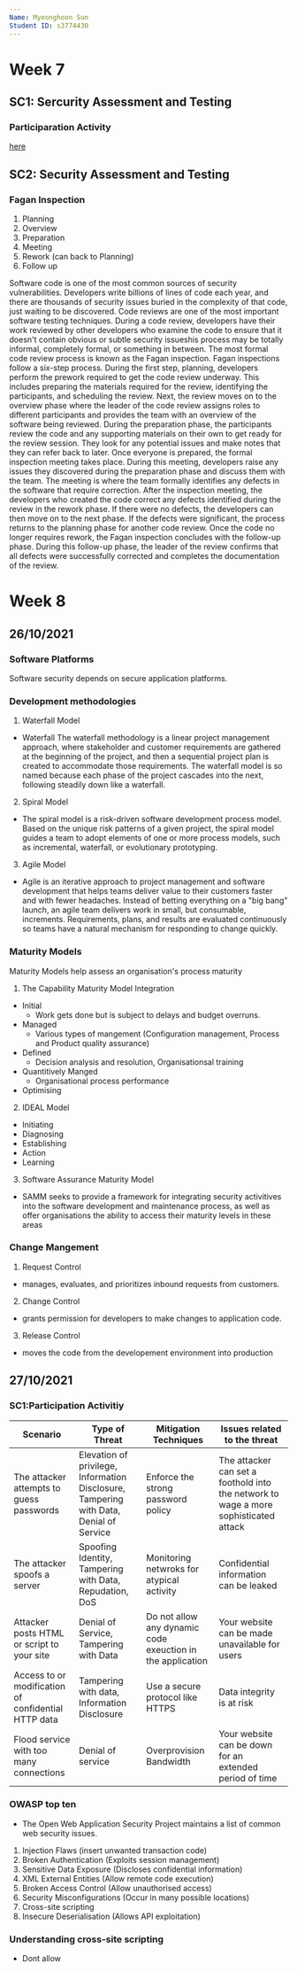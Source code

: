 ```yaml
---
Name: Myeonghoon Sun
Student ID: s3774430
---
```


# Week 7

## SC1: Sercurity Assessment and Testing
### Participaration Activity
[here](week7_pa.png)

## SC2: Security Assessment and Testing
### Fagan Inspection
1. Planning
2. Overview
3. Preparation
4. Meeting
5. Rework (can back to Planning)
6. Follow up

Software code is one of the most common sources of security vulnerabilities. Developers write billions of lines of code each year, and there are thousands of security issues buried in the complexity of that code, just waiting to be discovered. Code reviews are one of the most important software testing techniques. During a code review, developers have their work reviewed by other developers who examine the code to ensure that it doesn't contain obvious or subtle security issueshis process may be totally informal, completely formal, or something in between. The most formal code review process is known as the Fagan inspection. Fagan inspections follow a six-step process. During the first step, planning, developers perform the prework required to get the code review underway. This includes preparing the materials required for the review, identifying the participants, and scheduling the review. Next, the review moves on to the overview phase where the leader of the code review assigns roles to different participants and provides the team with an overview of the software being reviewed. During the preparation phase, the participants review the code and any supporting materials on their own to get ready for the review session. They look for any potential issues and make notes that they can refer back to later. Once everyone is prepared, the formal inspection meeting takes place. During this meeting, developers raise any issues they discovered during the preparation phase and discuss them with the team. The meeting is where the team formally identifies any defects in the software that require correction. After the inspection meeting, the developers who created the code correct any defects identified during the review in the rework phase. If there were no defects, the developers can then move on to the next phase. If the defects were significant, the process returns to the planning phase for another code review. Once the code no longer requires rework, the Fagan inspection concludes with the follow-up phase. During this follow-up phase, the leader of the review confirms that all defects were successfully corrected and completes the documentation of the review. 


# Week 8
## 26/10/2021
### Software Platforms
Software security depends on secure application platforms.
### Development methodologies

1. Waterfall Model
  * Waterfall The waterfall methodology is a linear project management approach, where stakeholder and customer requirements are gathered at the beginning of the project, and then a sequential project plan is created to accommodate those requirements. The waterfall model is so named because each phase of the project cascades into the next, following steadily down like a waterfall.
2. Spiral Model
  * The spiral model is a risk-driven software development process model. Based on the unique risk patterns of a given project, the spiral model guides a team to adopt elements of one or more process models, such as incremental, waterfall, or evolutionary prototyping.
3. Agile Model
  * Agile is an iterative approach to project management and software development that helps teams deliver value to their customers faster and with fewer headaches. Instead of betting everything on a "big bang" launch, an agile team delivers work in small, but consumable, increments. Requirements, plans, and results are evaluated continuously so teams have a natural mechanism for responding to change quickly.

### Maturity Models
Maturity Models help assess an organisation's process maturity

1. The Capability Maturity Model Integration
  - Initial
    * Work gets done but is subject to delays and budget overruns.
  - Managed
    * Various types of mangement (Configuration management, Process and Product quality assurance)
  - Defined
    * Decision analysis and resolution, Organisationsal training
  - Quantitively Manged
    * Organisational process performance
  - Optimising

2. IDEAL Model
  - Initiating
  - Diagnosing
  - Establishing 
  - Action
  - Learning 

3. Software Assurance Maturity Model
  * SAMM seeks to provide a framework for integrating security activitives into the software development and maintenance process, as well as offer organisations the ability to access their maturity levels in these areas  

### Change Mangement
1. Request Control
  * manages, evaluates, and prioritizes inbound requests from customers. 
2. Change Control
  * grants permission for developers to make changes to application code.
3. Release Control
  * moves the code from the developement environment into production

## 27/10/2021
### SC1:Participation Activitiy
|Scenario|Type of Threat|Mitigation Techniques|Issues related to the threat|
|---|---|---|---|
|The attacker attempts to guess passwords|Elevation of privilege, Information Disclosure, Tampering with Data, Denial of Service|Enforce the strong password policy|The attacker can set a foothold into the network to wage a more sophisticated attack|
|The attacker spoofs a server|Spoofing Identity, Tampering with Data, Repudation, DoS |Monitoring netwroks for atypical activity|Confidential information can be leaked|
|Attacker posts HTML or script to your site|Denial of Service, Tampering with Data|Do not allow any dynamic code exeuction in the application|Your website can be made unavailable for users|
|Access to or modification of confidential HTTP data|Tampering with data, Information Disclosure|Use a secure protocol like HTTPS|Data integrity is at risk|
|Flood service with too many connections|Denial of service|Overprovision Bandwidth|Your website can be down for an extended period of time|

### OWASP top ten
- The Open Web Application Security Project maintains a list of common web security issues.
1. Injection Flaws (insert unwanted transaction code)
2. Broken Authentication (Exploits session management)
3. Sensitive Data Exposure (Discloses confidential information)
4. XML External Entities (Allow remote code execution)
5. Broken Access Control (Allow unauthorised access)
6. Security Misconfigurations (Occur in many possible locations)
7. Cross-site scripting
8. Insecure Deserialisation (Allows API exploitation)

### Understanding cross-site scripting
- Dont allow <script> tags in user inputs

### Session hijacking
- Secure Cookies by using encryption

### Code execution attacks
1. Limit administrative access
2. Patch systems and applications

### Privilege escalation
1. Perform input validation
2. Patch operating systems, platfomts, and applications
3. Enforce the least privilege principle

## 29/10/2021
### SC2: Participation activity: SQL Injection Attack

The example code is vulnerable to SQL injection attacks to extract sensitive information, inject malicious code, and worse yet, delete data. 

## Week 8 - Workshop
